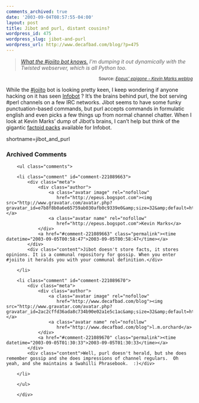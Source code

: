 ```yaml
---
comments_archived: true
date: '2003-09-04T08:57:55-04:00'
layout: post
title: Jibot and purl, distant cousins?
wordpress_id: 475
wordpress_slug: jibot-and-purl
wordpress_url: http://www.decafbad.com/blog/?p=475
---
```

<blockquote cite="http://epeus.blogspot.com/2003_09_01_epeus_archive.html#106267649855792923"><i><a href="http://jibot.joi.ito.com:8080/braindump.rpy">What the #joiito bot knows.</a> I'm dumping it out dynamically with the Twisted webserver, which is all Python too.</i></blockquote><div class="credit" align="right"><small>Source: <cite><a href="http://epeus.blogspot.com/2003_09_01_epeus_archive.html#106267649855792923">Epeus' epigone - Kevin Marks weblog</a></cite></small></div>	<p>While the <a href="irc://irc.freenode.org/%23joiito">#joiito</a> bot is looking pretty keen, I keep wondering if anyone hacking on it has seen <a href="http://www.infobot.org/">Infobot</a> ?  It&#8217;s the brains behind purl, the bot serving #perl channels on a few <span class="caps">IRC</span> networks.  Jibot seems to have some funky punctuation-based commands, but purl accepts commands in formulatic english and even picks a few things up from normal channel chatter.  When I look at Kevin Marks&#8217; dump of Jibot&#8217;s brains, I can&#8217;t help but think of the gigantic <a href="http://www.infobot.org/factpacks/">factoid packs</a> available for Infobot.</p>
<!--more-->
shortname=jibot_and_purl

<div id="comments" class="comments archived-comments">
            <h3>Archived Comments</h3>
            
        <ul class="comments">
            
        <li class="comment" id="comment-221089663">
            <div class="meta">
                <div class="author">
                    <a class="avatar image" rel="nofollow" 
                       href="http://epeus.bogspot.com"><img src="http://www.gravatar.com/avatar.php?gravatar_id=e7b8f8b0a6e65759ab030afb0c9339e0&amp;size=32&amp;default=http://mediacdn.disqus.com/1320279820/images/noavatar32.png"/></a>
                    <a class="avatar name" rel="nofollow" 
                       href="http://epeus.bogspot.com">Kevin Marks</a>
                </div>
                <a href="#comment-221089663" class="permalink"><time datetime="2003-09-05T00:58:47">2003-09-05T00:58:47</time></a>
            </div>
            <div class="content">Jibot doesn't store facts, it stores opinions. It is a communal repository for gossip. When you enter #joiito it heralds you with your communal definition.</div>
            
        </li>
    
        <li class="comment" id="comment-221089670">
            <div class="meta">
                <div class="author">
                    <a class="avatar image" rel="nofollow" 
                       href="http://www.decafbad.com/blog"><img src="http://www.gravatar.com/avatar.php?gravatar_id=2ac2cffd36ada8c734b90e02a1e5c1ac&amp;size=32&amp;default=http://mediacdn.disqus.com/1320279820/images/noavatar32.png"/></a>
                    <a class="avatar name" rel="nofollow" 
                       href="http://www.decafbad.com/blog">l.m.orchard</a>
                </div>
                <a href="#comment-221089670" class="permalink"><time datetime="2003-09-05T01:30:33">2003-09-05T01:30:33</time></a>
            </div>
            <div class="content">Well, purl doesn't herald, but she does remember gossip and she does impressions of channel regulars.  Oh yeah, and she maintains a Swahilli Phrasebook.  :)</div>
            
        </li>
    
        </ul>
    
        </div>
    